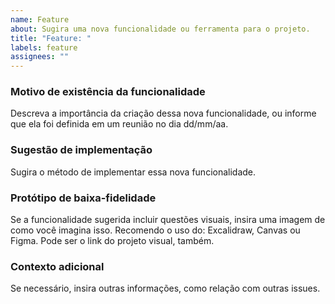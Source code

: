 ```yaml
---
name: Feature
about: Sugira uma nova funcionalidade ou ferramenta para o projeto.
title: "Feature: "
labels: feature
assignees: ""
---
```


### Motivo de existência da funcionalidade

Descreva a importância da criação dessa nova funcionalidade, ou informe que ela foi definida em um reunião no dia dd/mm/aa.

### Sugestão de implementação

Sugira o método de implementar essa nova funcionalidade.

### Protótipo de baixa-fidelidade

Se a funcionalidade sugerida incluir questões visuais, insira uma imagem de como você imagina isso.
Recomendo o uso do: Excalidraw, Canvas ou Figma.
Pode ser o link do projeto visual, também.

### Contexto adicional

Se necessário, insira outras informações, como relação com outras issues.

